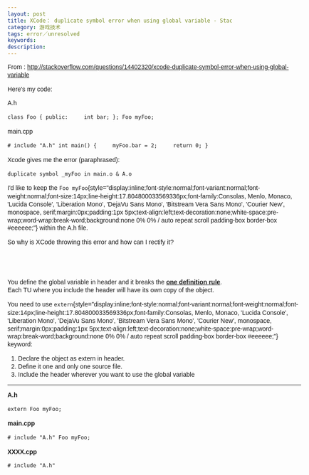 ```yaml
---
layout: post
title: XCode： duplicate symbol error when using global variable - Stack Overflow
category: 游戏技术
tags: error／unresolved
keywords: 
description: 
---
```


<div>

<div itemprop="text"
style="display:block;font-style:normal;font-variant:normal;font-weight:normal;font-size:14px;line-height:17.804800033569336px;font-family:Arial, 'Liberation Sans', 'DejaVu Sans', sans-serif;height:470.4375px;padding:0px;text-align:left;text-decoration:none;width:660px;word-wrap:break-word;">

From
: <http://stackoverflow.com/questions/14402320/xcode-duplicate-symbol-error-when-using-global-variable>

Here's my code:

A.h

``` {style="display:block;font-style:normal;font-variant:normal;font-weight:normal;font-size:14px;line-height:17.804800033569336px;font-family:Consolas, Menlo, Monaco, 'Lucida Console', 'Liberation Mono', 'DejaVu Sans Mono', 'Bitstream Vera Sans Mono', 'Courier New', monospace, serif;height:119px;margin:0px 0px 10px;max-height:600px;overflow:auto;padding:5px;text-align:left;text-decoration:none;white-space:pre;width:650px;background:none 0% 0% / auto repeat scroll padding-box border-box #eeeeee;"}
class Foo { public:     int bar; }; Foo myFoo;
```

main.cpp

``` {style="display:block;font-style:normal;font-variant:normal;font-weight:normal;font-size:14px;line-height:17.804800033569336px;font-family:Consolas, Menlo, Monaco, 'Lucida Console', 'Liberation Mono', 'DejaVu Sans Mono', 'Bitstream Vera Sans Mono', 'Courier New', monospace, serif;height:102px;margin:0px 0px 10px;max-height:600px;overflow:auto;padding:5px;text-align:left;text-decoration:none;white-space:pre;width:650px;background:none 0% 0% / auto repeat scroll padding-box border-box #eeeeee;"}
# include "A.h" int main() {     myFoo.bar = 2;     return 0; }
```

Xcode gives me the error (paraphrased):

``` {style="display:block;font-style:normal;font-variant:normal;font-weight:normal;font-size:14px;line-height:17.804800033569336px;font-family:Consolas, Menlo, Monaco, 'Lucida Console', 'Liberation Mono', 'DejaVu Sans Mono', 'Bitstream Vera Sans Mono', 'Courier New', monospace, serif;height:17px;margin:0px 0px 10px;max-height:600px;overflow:auto;padding:5px;text-align:left;text-decoration:none;white-space:pre;width:650px;background:none 0% 0% / auto repeat scroll padding-box border-box #eeeeee;"}
duplicate symbol _myFoo in main.o & A.o
```

I'd like to keep the
`Foo myFoo`{style="display:inline;font-style:normal;font-variant:normal;font-weight:normal;font-size:14px;line-height:17.804800033569336px;font-family:Consolas, Menlo, Monaco, 'Lucida Console', 'Liberation Mono', 'DejaVu Sans Mono', 'Bitstream Vera Sans Mono', 'Courier New', monospace, serif;margin:0px;padding:1px 5px;text-align:left;text-decoration:none;white-space:pre-wrap;word-wrap:break-word;background:none 0% 0% / auto repeat scroll padding-box border-box #eeeeee;"}
within the A.h file.

So why is XCode throwing this error and how can I rectify it?

</div>

</div>

<div>

<div itemprop="text"
style="display:block;font-style:normal;font-variant:normal;font-weight:normal;font-size:14px;line-height:17.804800033569336px;font-family:Arial, 'Liberation Sans', 'DejaVu Sans', sans-serif;height:393.125px;padding:0px;text-align:left;text-decoration:none;width:660px;word-wrap:break-word;">

You define the global variable in header and it breaks the **[one
definition rule](http://en.wikipedia.org/wiki/One_Definition_Rule)**.\
 Each TU where you include the header will have its own copy of the
object.

You need to use
`extern`{style="display:inline;font-style:normal;font-variant:normal;font-weight:normal;font-size:14px;line-height:17.804800033569336px;font-family:Consolas, Menlo, Monaco, 'Lucida Console', 'Liberation Mono', 'DejaVu Sans Mono', 'Bitstream Vera Sans Mono', 'Courier New', monospace, serif;margin:0px;padding:1px 5px;text-align:left;text-decoration:none;white-space:pre-wrap;word-wrap:break-word;background:none 0% 0% / auto repeat scroll padding-box border-box #eeeeee;"}
keyword:

1.  Declare the object as extern in header.
2.  Define it one and only one source file.
3.  Include the header wherever you want to use the global variable

------------------------------------------------------------------------

**A.h**

``` {style="display:block;font-style:normal;font-variant:normal;font-weight:normal;font-size:14px;line-height:17.804800033569336px;font-family:Consolas, Menlo, Monaco, 'Lucida Console', 'Liberation Mono', 'DejaVu Sans Mono', 'Bitstream Vera Sans Mono', 'Courier New', monospace, serif;height:17px;margin:0px 0px 10px;max-height:600px;overflow:auto;padding:5px;text-align:left;text-decoration:none;white-space:pre;width:650px;background:none 0% 0% / auto repeat scroll padding-box border-box #eeeeee;"}
extern Foo myFoo;
```

**main.cpp**

``` {style="display:block;font-style:normal;font-variant:normal;font-weight:normal;font-size:14px;line-height:17.804800033569336px;font-family:Consolas, Menlo, Monaco, 'Lucida Console', 'Liberation Mono', 'DejaVu Sans Mono', 'Bitstream Vera Sans Mono', 'Courier New', monospace, serif;height:51px;margin:0px 0px 10px;max-height:600px;overflow:auto;padding:5px;text-align:left;text-decoration:none;white-space:pre;width:650px;background:none 0% 0% / auto repeat scroll padding-box border-box #eeeeee;"}
# include "A.h" Foo myFoo;
```

**XXXX.cpp**

``` {style="display:block;font-style:normal;font-variant:normal;font-weight:normal;font-size:14px;line-height:17.804800033569336px;font-family:Consolas, Menlo, Monaco, 'Lucida Console', 'Liberation Mono', 'DejaVu Sans Mono', 'Bitstream Vera Sans Mono', 'Courier New', monospace, serif;height:17px;margin:0px 0px 10px;max-height:600px;overflow:auto;padding:5px;text-align:left;text-decoration:none;white-space:pre;width:650px;background:none 0% 0% / auto repeat scroll padding-box border-box #eeeeee;"}
# include "A.h"
```

</div>

</div>







